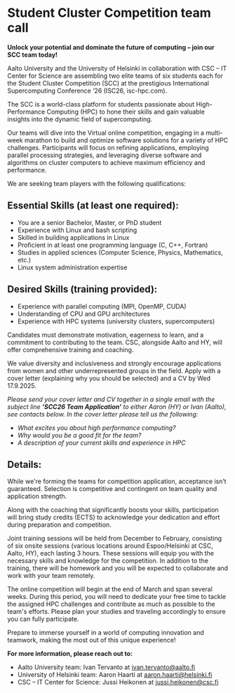 # Student Cluster Competition team call

**Unlock your potential and dominate the future of computing – join our SCC team today\!**

Aalto University and the University of Helsinki in collaboration with CSC – IT Center for Science are assembling two elite teams of six students each for the Student Cluster Competition (SCC) at the prestigious International Supercomputing Conference ‘26 (ISC26, isc-hpc.com).

The SCC is a world-class platform for students passionate about High-Performance Computing (HPC) to hone their skills and gain valuable insights into the dynamic field of supercomputing.

Our teams will dive into the Virtual online competition, engaging in a multi-week marathon to build and optimize software solutions for a variety of HPC challenges. Participants will focus on refining applications, employing parallel processing strategies, and leveraging diverse software and algorithms on cluster computers to achieve maximum efficiency and performance.

We are seeking team players with the following qualifications:

## Essential Skills (at least one required):

* You are a senior Bachelor, Master, or PhD student  
* Experience with Linux and bash scripting  
* Skilled in building applications in Linux  
* Proficient in at least one programming language (C, C++, Fortran)  
* Studies in applied sciences (Computer Science, Physics, Mathematics, etc.)  
* Linux system administration expertise

## Desired Skills (training provided):

* Experience with parallel computing (MPI, OpenMP, CUDA)  
* Understanding of CPU and GPU architectures  
* Experience with HPC systems (university clusters, supercomputers)

Candidates must demonstrate motivation, eagerness to learn, and a commitment to contributing to the team. CSC, alongside Aalto and HY, will offer comprehensive training and coaching.

We value diversity and inclusiveness and strongly encourage applications from women and other underrepresented groups in the field. Apply with a cover letter (explaining why you should be selected) and a CV by Wed 17.9.2025.

*Please send your cover letter and CV together in a single email with the subject line **'SCC26 Team Application'** to either Aaron (HY) or Ivan (Aalto), see contacts below. In the cover letter please tell us the following:*

* *What excites you about high performance computing?*  
* *Why would you be a good fit for the team?*  
* *A description of your current skills and experience in HPC*

## Details:

While we're forming the teams for competition application, acceptance isn’t guaranteed. Selection is competitive and contingent on team quality and application strength.

Along with the coaching that significantly boosts your skills, participation will bring study credits (ECTS) to acknowledge your dedication and effort during preparation and competition.

Joint training sessions will be held from December to February, consisting of six onsite sessions (various locations around Espoo/Helsinki at CSC, Aalto, HY), each lasting 3 hours. These sessions will equip you with the necessary skills and knowledge for the competition. In addition to the training, there will be homework and you will be expected to collaborate and work with your team remotely.

The online competition will begin at the end of March and span several weeks. During this period, you will need to dedicate your free time to tackle the assigned HPC challenges and contribute as much as possible to the team's efforts. Please plan your studies and traveling accordingly to ensure you can fully participate.

Prepare to immerse yourself in a world of computing innovation and teamwork, making the most out of this unique experience\!

**For more information, please reach out to:**

* Aalto University team: Ivan Tervanto at ivan.tervanto@aalto.fi  
* University of Helsinki team: Aaron Haarti at aaron.haarti@helsinki.fi  
* CSC – IT Center for Science: Jussi Heikonen at jussi.heikonen@csc.fi
